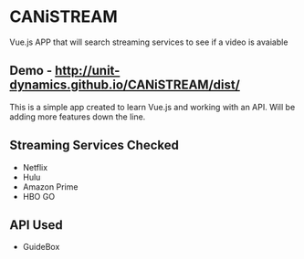 # CANiSTREAM
Vue.js APP that will search streaming services to see if a video is avaiable

Demo - http://unit-dynamics.github.io/CANiSTREAM/dist/
---

This is a simple app created to learn Vue.js and working with an API. Will be adding more features down the line.

## Streaming Services Checked
- Netflix
- Hulu
- Amazon Prime
- HBO GO

## API Used
- GuideBox


